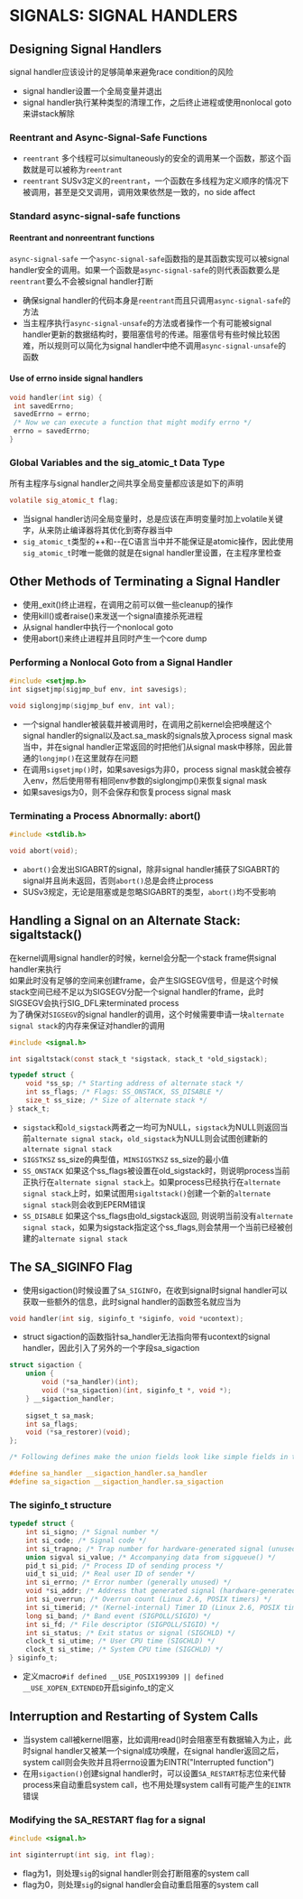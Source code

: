 # SIGNALS: SIGNAL HANDLERS

## Designing Signal Handlers
signal handler应该设计的足够简单来避免race condition的风险
- signal handler设置一个全局变量并退出
- signal handler执行某种类型的清理工作，之后终止进程或使用nonlocal goto来讲stack解除

### Reentrant and Async-Signal-Safe Functions
- `reentrant` 多个线程可以simultaneously的安全的调用某一个函数，那这个函数就是可以被称为`reentrant`
- `reentrant` SUSv3定义的`reentrant`，一个函数在多线程为定义顺序的情况下被调用，甚至是交叉调用，调用效果依然是一致的，no side affect

### Standard async-signal-safe functions

#### Reentrant and nonreentrant functions
`async-signal-safe` 一个`async-signal-safe`函数指的是其函数实现可以被signal handler安全的调用。如果一个函数是`async-signal-safe`的则代表函数要么是`reentrant`要么不会被signal handler打断
- 确保signal handler的代码本身是`reentrant`而且只调用`async-signal-safe`的方法
- 当主程序执行`async-signal-unsafe`的方法或者操作一个有可能被signal handler更新的数据结构时，要阻塞信号的传递。阻塞信号有些时候比较困难，所以规则可以简化为signal handler中绝不调用`async-signal-unsafe`的函数

#### Use of errno inside signal handlers
```c
void handler(int sig) {
 int savedErrno;
 savedErrno = errno;
 /* Now we can execute a function that might modify errno */
 errno = savedErrno;
}
```

### Global Variables and the sig_atomic_t Data Type
所有主程序与signal handler之间共享全局变量都应该是如下的声明
```c
volatile sig_atomic_t flag;
```
- 当signal handler访问全局变量时，总是应该在声明变量时加上volatile关键字，从来防止编译器将其优化到寄存器当中
- `sig_atomic_t`类型的++和--在C语言当中并不能保证是atomic操作，因此使用`sig_atomic_t`时唯一能做的就是在signal handler里设置，在主程序里检查

## Other Methods of Terminating a Signal Handler
- 使用_exit()终止进程，在调用之前可以做一些cleanup的操作
- 使用kill()或者raise()来发送一个signal直接杀死进程
- 从signal handler中执行一个nonlocal goto
- 使用abort()来终止进程并且同时产生一个core dump

### Performing a Nonlocal Goto from a Signal Handler
```c
#include <setjmp.h>
int sigsetjmp(sigjmp_buf env, int savesigs);

void siglongjmp(sigjmp_buf env, int val);
```
- 一个signal handler被装载并被调用时，在调用之前kernel会把唤醒这个signal handler的signal以及act.sa_mask的signals放入process signal mask当中，并在signal handler正常返回的时把他们从signal mask中移除，因此普通的`longjmp()`在这里就存在问题
- 在调用`sigsetjmp()`时，如果savesigs为非0，process signal mask就会被存入env，然后使用带有相同env参数的siglongjmp()来恢复signal mask
- 如果savesigs为0，则不会保存和恢复process signal mask

### Terminating a Process Abnormally: abort()
```c
#include <stdlib.h>

void abort(void);
```
- `abort()`会发出SIGABRT的signal，除非signal handler捕获了SIGABRT的signal并且尚未返回，否则`abort()`总是会终止process
- SUSv3规定，无论是阻塞或是忽略SIGABRT的类型，`abort()`均不受影响

## Handling a Signal on an Alternate Stack: sigaltstack()
在kernel调用signal handler的时候，kernel会分配一个stack frame供signal handler来执行  
如果此时没有足够的空间来创建frame，会产生SIGSEGV信号，但是这个时候stack空间已经不足以为SIGSEGV分配一个signal handler的frame，此时SIGSEGV会执行SIG_DFL来terminated process  
为了确保对`SIGSEGV`的signal handler的调用，这个时候需要申请一块`alternate signal stack`的内存来保证对handler的调用  
```c
#include <signal.h>

int sigaltstack(const stack_t *sigstack, stack_t *old_sigstack);

typedef struct {
    void *ss_sp; /* Starting address of alternate stack */
    int ss_flags; /* Flags: SS_ONSTACK, SS_DISABLE */
    size_t ss_size; /* Size of alternate stack */
} stack_t;
```
- `sigstack`和`old_sigstack`两者之一均可为NULL，`sigstack`为NULL则返回当前`alternate signal stack`，`old_sigstack`为NULL则会试图创建新的`alternate signal stack`
- `SIGSTKSZ` ss_size的典型值，`MINSIGSTKSZ` ss_size的最小值  
- `SS_ONSTACK` 如果这个ss_flags被设置在old_sigstack时，则说明process当前正执行在`alternate signal stack`上。如果process已经执行在`alternate signal stack`上时，如果试图用`sigaltstack()`创建一个新的`alternate signal stack`则会收到EPERM错误
- `SS_DISABLE` 如果这个ss_flags由old_sigstack返回, 则说明当前没有`alternate signal stack`，如果为sigstack指定这个ss_flags,则会禁用一个当前已经被创建的`alternate signal stack`

## The SA_SIGINFO Flag
- 使用sigaction()时候设置了`SA_SIGINFO`，在收到signal时signal handler可以获取一些额外的信息，此时signal handler的函数签名就应当为
```c
void handler(int sig, siginfo_t *siginfo, void *ucontext);
```
- struct sigaction的函数指针sa_handler无法指向带有ucontext的signal handler，因此引入了另外的一个字段sa_sigaction
```c
struct sigaction {  
    union {
        void (*sa_handler)(int);
        void (*sa_sigaction)(int, siginfo_t *, void *);
    } __sigaction_handler;
    
    sigset_t sa_mask;
    int sa_flags;
    void (*sa_restorer)(void);
};

/* Following defines make the union fields look like simple fields in the parent structure */

#define sa_handler __sigaction_handler.sa_handler
#define sa_sigaction __sigaction_handler.sa_sigaction
```

### The siginfo_t structure
```c
typedef struct {
    int si_signo; /* Signal number */
    int si_code; /* Signal code */
    int si_trapno; /* Trap number for hardware-generated signal (unused on most architectures) */
    union sigval si_value; /* Accompanying data from sigqueue() */
    pid_t si_pid; /* Process ID of sending process */
    uid_t si_uid; /* Real user ID of sender */
    int si_errno; /* Error number (generally unused) */
    void *si_addr; /* Address that generated signal (hardware-generated signals only) */
    int si_overrun; /* Overrun count (Linux 2.6, POSIX timers) */
    int si_timerid; /* (Kernel-internal) Timer ID (Linux 2.6, POSIX timers) */
    long si_band; /* Band event (SIGPOLL/SIGIO) */
    int si_fd; /* File descriptor (SIGPOLL/SIGIO) */
    int si_status; /* Exit status or signal (SIGCHLD) */
    clock_t si_utime; /* User CPU time (SIGCHLD) */
    clock_t si_stime; /* System CPU time (SIGCHLD) */
} siginfo_t;
```
- 定义macro`#if defined __USE_POSIX199309 || defined __USE_XOPEN_EXTENDED`开启siginfo_t的定义

## Interruption and Restarting of System Calls
- 当system call被kernel阻塞，比如调用read()时会阻塞至有数据输入为止，此时signal handler又被某一个signal成功唤醒，在signal handler返回之后，system call则会失败并且将errno设置为EINTR("Interrupted function")
- 在用`sigaction()`创建signal handler时，可以设置`SA_RESTART`标志位来代替process来自动重启system call，也不用处理system call有可能产生的`EINTR`错误

### Modifying the SA_RESTART flag for a signal
```c
#include <signal.h>

int siginterrupt(int sig, int flag);
```
- flag为1，则处理`sig`的signal handler则会打断阻塞的system call
- flag为0，则处理`sig`的signal handler会自动重启阻塞的system call

